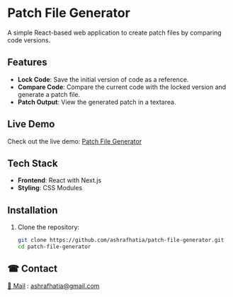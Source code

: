 # Patch File Generator

A simple React-based web application to create patch files by comparing code versions.

## Features

- **Lock Code**: Save the initial version of code as a reference.
- **Compare Code**: Compare the current code with the locked version and generate a patch file.
- **Patch Output**: View the generated patch in a textarea.

## Live Demo

Check out the live demo: [Patch File Generator](https://patch-file-generator.vercel.app)

## Tech Stack

- **Frontend**: React with Next.js
- **Styling**: CSS Modules

## Installation

1. Clone the repository:
   ```bash
   git clone https://github.com/ashrafhatia/patch-file-generator.git
   cd patch-file-generator

##  ☎ Contact


[📧 Mail](mailto:ashrafhatia@gmail.com ) : ashrafhatia@gmail.com 